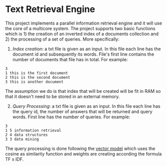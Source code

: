 # Text Retrieval Engine

This project implements a parallel information retrieval engine and it will use the core of a multicore system. 
The project supports two basic functions which is 1) the creation of an inverted index of a documents collection and 2) the processing of a set of queries. More specifically:

1. *Index creation*: a txt file is given as an input. In this file each line has the document id and subsequently its words. File's first line contains the number of documents that file has in total. For example: <br />
```
3
1 this is the first document
2 this is the second document
3 this is another document
```
The assumption we do is that index that will be created will be fit in RAM so that it doesn't need to be stored in an external memory.

2. *Query Processing*: a txt file is given as an input. In this file each line has the query id, the number of answers that will be returned and query words. First line has the number of queries. For example: <br />
```
3
1 5 information retrieval
2 4 data structures
3 3 data mining
```
The query processing is done following the [vector model](https://en.wikipedia.org/wiki/Vector_space_model) which uses the cosine as similarity function and weights are creating according the formula TF x IDF. 
